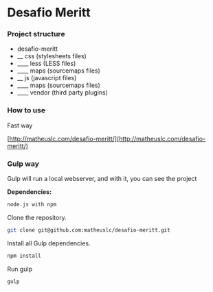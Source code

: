 # Desafio Meritt

### Project structure

- desafio-meritt
- __ css (stylesheets files)
- ____ less (LESS files)
- ____ maps (sourcemaps files)
- __ js (javascript files)
- ____ maps (sourcemaps files)
- ____ vendor (third party plugins)


### How to use

Fast way

[http://matheuslc.com/desafio-meritt/](http://matheuslc.com/desafio-meritt/)

### Gulp way


Gulp will run a local webserver, and with it, you can see the project

**Dependencies:**

```bash
node.js with npm
```

Clone the repository.

```bash
git clone git@github.com:matheuslc/desafio-meritt.git
```

Install all Gulp dependencies.
```bash
npm install
```

Run gulp
```bash
gulp
```

